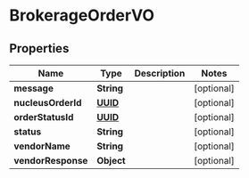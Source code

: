 
# BrokerageOrderVO

## Properties
Name | Type | Description | Notes
------------ | ------------- | ------------- | -------------
**message** | **String** |  |  [optional]
**nucleusOrderId** | [**UUID**](UUID.md) |  |  [optional]
**orderStatusId** | [**UUID**](UUID.md) |  |  [optional]
**status** | **String** |  |  [optional]
**vendorName** | **String** |  |  [optional]
**vendorResponse** | **Object** |  |  [optional]



